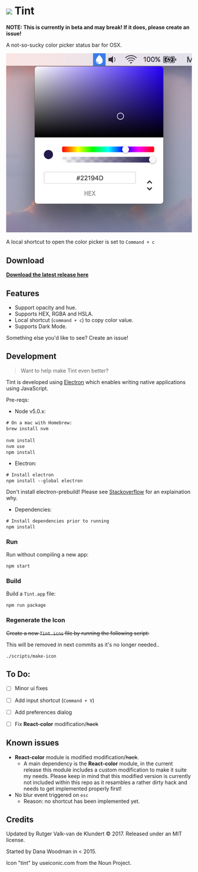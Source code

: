 # ![](http://cl.ly/dqu3/tint@2x%206.10.01%20PM.png) Tint

**NOTE: This is currently in beta and may break! If it does, please create an issue!**

A not-so-sucky color picker status bar for OSX.

![](https://raw.githubusercontent.com/adaringdesign/tint/master/Screen.png)

A local shortcut to open the color picker is set to `Command + c`


## Download

**[Download the latest release here](https://github.com/adaringdesign/tint/releases)**



## Features

- Support opacity and hue.
- Supports HEX, RGBA and HSLA.
- Local shortcut (`command + c`) to copy color value.
- Supports Dark Mode.

Something else you'd like to see? Create an issue!



## Development

> Want to help make Tint even better?

Tint is developed using [Electron](http://electron.atom.io/) which enables writing native applications using JavaScript.

Pre-reqs:

- Node v5.0.x:

```shell
# On a mac with Homebrew:
brew install nvm

nvm install
nvm use
npm install
```

- Electron:

```shell
# Install electron
npm install --global electron
```

Don't install electron-prebuild! Please see [Stackoverflow](http://stackoverflow.com/questions/41574586/what-is-the-difference-between-electron-and-electron-prebuilt) for an explaination why. 

- Dependencies:
```shell
# Install dependencies prior to running
npm install
```



### Run

Run without compiling a new app:

```shell
npm start
```


### Build

Build a `Tint.app` file:

```shell
npm run package
```

### Regenerate the Icon

~~Create a new `Tint.icns` file by running the following script:~~

This will be removed in next commits as it's no longer needed..

```shell
./scripts/make-icon
```



## To Do:

- [ ] Minor ui fixes
- [ ] Add input shortcut (`Command + V`)
- [ ] Add preferences dialog
- [ ] Fix **React-color** modification/~~hack~~




## Known issues

- **React-color** module is modified modification/~~hack~~.
  - A main dependency is the **React-color** module, in the current release this module includes a custom modification to make it suite my needs. Please keep in mind that this modified version is currently not included within this repo as it resambles a rather dirty hack and needs to get implemented properly first!
- No blur event triggered on `esc`
  - Reason: no shortcut has been implemented yet.




## Credits

Updated by Rutger Valk-van de Klundert © 2017. Released under an MIT license.

Started by Dana Woodman in < 2015.

Icon "tint" by useiconic.com from the Noun Project.
